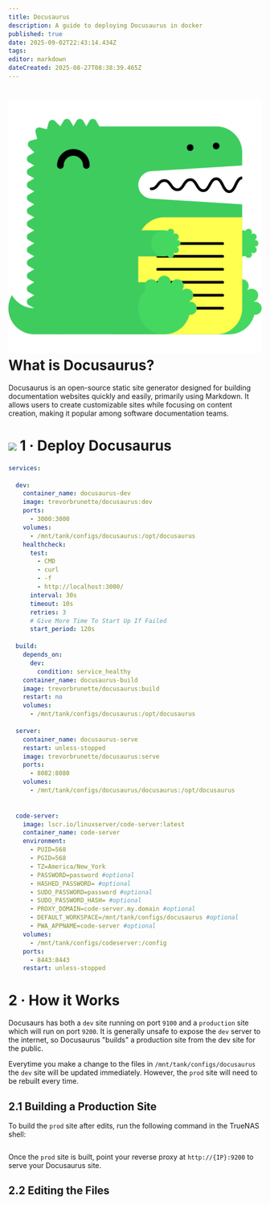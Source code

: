 ```yaml
---
title: Docusaurus
description: A guide to deploying Docusaurus in docker
published: true
date: 2025-09-02T22:43:14.434Z
tags: 
editor: markdown
dateCreated: 2025-08-27T08:38:39.465Z
---
```


# <img src="/docusaurus.png" class="tab-icon"> What is Docusaurus?
Docusaurus is an open-source static site generator designed for building documentation websites quickly and easily, primarily using Markdown. It allows users to create customizable sites while focusing on content creation, making it popular among software documentation teams.

# <img src="/docker.png" class="tab-icon"> 1 · Deploy Docusaurus


```yaml
services:

  dev:
    container_name: docusaurus-dev
    image: trevorbrunette/docusaurus:dev
    ports:
      - 3000:3000
    volumes:
      - /mnt/tank/configs/docusaurus:/opt/docusaurus
    healthcheck:
      test:
        - CMD
        - curl
        - -f
        - http://localhost:3000/
      interval: 30s
      timeout: 10s
      retries: 3
      # Give More Time To Start Up If Failed 
      start_period: 120s

  build:
    depends_on:
      dev:
        condition: service_healthy
    container_name: docusaurus-build
    image: trevorbrunette/docusaurus:build
    restart: no
    volumes:
      - /mnt/tank/configs/docusaurus:/opt/docusaurus

  server:
    container_name: docusaurus-serve
    restart: unless-stopped
    image: trevorbrunette/docusaurus:serve
    ports:
      - 8082:8080
    volumes:
      - /mnt/tank/configs/docusaurus/docusaurus:/opt/docusaurus


  code-server:
    image: lscr.io/linuxserver/code-server:latest
    container_name: code-server
    environment:
      - PUID=568
      - PGID=568
      - TZ=America/New_York
      - PASSWORD=password #optional
      - HASHED_PASSWORD= #optional
      - SUDO_PASSWORD=password #optional
      - SUDO_PASSWORD_HASH= #optional
      - PROXY_DOMAIN=code-server.my.domain #optional
      - DEFAULT_WORKSPACE=/mnt/tank/configs/docusaurus #optional
      - PWA_APPNAME=code-server #optional
    volumes:
      - /mnt/tank/configs/codeserver:/config
    ports:
      - 8443:8443
    restart: unless-stopped
```

# 2 · How it Works

Docusaurs has both a `dev` site running on port `9100` and a `production` site which will run on port `9200`. It is generally unsafe to expose the `dev` server to the internet, so Docusaurus "builds" a production site from the dev site for the public.

Everytime you make a change to the files in `/mnt/tank/configs/docusaurus` the `dev` site will be updated immediately. However, the `prod` site will need to be rebuilt every time. 

## 2.1 Building a Production Site

To build the `prod` site after edits, run the following command in the TrueNAS shell:
```bash

```


Once the `prod` site is built, point your reverse proxy at `http://{IP}:9200` to serve your Docusaurus site. 


## 2.2 Editing the Files

